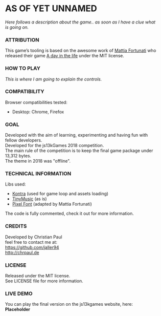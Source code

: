 # AS OF YET UNNAMED
_Here follows a description about the game.. as soon as I have a clue what is going on._

### ATTRIBUTION
This game’s tooling is based on the awesome work of [Mattia Fortunati](https://www.mattiafortunati.com/) who released their game [A day in the life](https://github.com/MattiaFortunati/a_day_in_the_life) under the MIT license.

### HOW TO PLAY
_This is where I am going to explain the controls._

### COMPATIBILITY
Browser compatibilities tested:  
- Desktop: Chrome, Firefox

### GOAL
Developed with the aim of learning, experimenting and having fun with fellow developers.  
Developed for the js13kGames 2018 competition.  
The main rule of the competition is to keep the final game package under 13,312 bytes.  
The theme in 2018 was "offline".

### TECHNICAL INFORMATION
Libs used:
- [Kontra](https://straker.github.io/kontra/) (used for game loop and assets loading)
- [TinyMusic](https://github.com/kevincennis/TinyMusic) (as is)
- [Pixel Font](https://github.com/PaulBGD/PixelFont) (adapted by Mattia Fortunati)

The code is fully commented, check it out for more information.

### CREDITS
Developed by Christian Paul  
feel free to contact me at:  
https://github.com/jaller94  
http://chrpaul.de

### LICENSE
Released under the MIT license.  
See LICENSE file for more information.

### LIVE DEMO
You can play the final version on the js13kgames website, here:  
**Placeholder**
